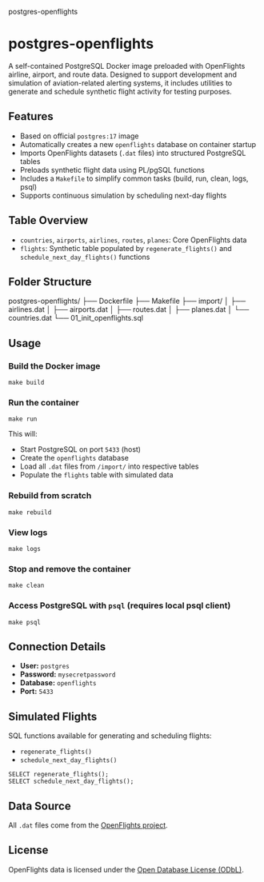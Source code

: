 postgres-openflights

# postgres-openflights

A self-contained PostgreSQL Docker image preloaded with OpenFlights airline, airport, and route data. Designed to support development and simulation of aviation-related alerting systems, it includes utilities to generate and schedule synthetic flight activity for testing purposes.

## Features

*   Based on official `postgres:17` image
*   Automatically creates a new `openflights` database on container startup
*   Imports OpenFlights datasets (`.dat` files) into structured PostgreSQL tables
*   Preloads synthetic flight data using PL/pgSQL functions
*   Includes a `Makefile` to simplify common tasks (build, run, clean, logs, psql)
*   Supports continuous simulation by scheduling next-day flights

## Table Overview

*   `countries`, `airports`, `airlines`, `routes`, `planes`: Core OpenFlights data
*   `flights`: Synthetic table populated by `regenerate_flights()` and `schedule_next_day_flights()` functions

## Folder Structure

postgres-openflights/
├── Dockerfile
├── Makefile
├── import/
│   ├── airlines.dat
│   ├── airports.dat
│   ├── routes.dat
│   ├── planes.dat
│   └── countries.dat
└── 01\_init\_openflights.sql

## Usage

### Build the Docker image

```
make build
```

### Run the container

```
make run
```

This will:

*   Start PostgreSQL on port `5433` (host)
*   Create the `openflights` database
*   Load all `.dat` files from `/import/` into respective tables
*   Populate the `flights` table with simulated data

### Rebuild from scratch

```
make rebuild
```

### View logs

```
make logs
```

### Stop and remove the container

```
make clean
```

### Access PostgreSQL with `psql` (requires local psql client)

```
make psql
```

## Connection Details

*   **User:** `postgres`
*   **Password:** `mysecretpassword`
*   **Database:** `openflights`
*   **Port:** `5433`

## Simulated Flights

SQL functions available for generating and scheduling flights:

*   `regenerate_flights()`
*   `schedule_next_day_flights()`

```
SELECT regenerate_flights();
SELECT schedule_next_day_flights();
```

## Data Source

All `.dat` files come from the [OpenFlights project](https://github.com/jpatokal/openflights/tree/master/data).

## License

OpenFlights data is licensed under the [Open Database License (ODbL)](https://opendatacommons.org/licenses/odbl/1-0/).